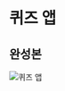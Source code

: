 # 퀴즈 앱

## 완성본

![퀴즈 앱](https://github.com/idealHyun/1st-inflearn-FE-warmingup-club/assets/118160647/c3c54d0f-cfe4-4238-8401-352d27b8142c)